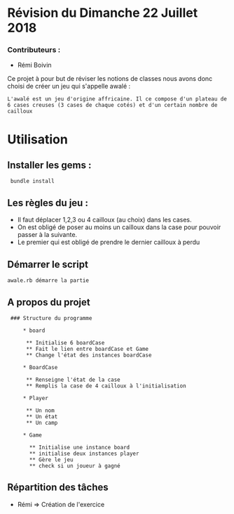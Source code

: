 # Révision du Dimanche 22 Juillet 2018

### Contributeurs :
* Rémi Boivin

Ce projet à pour but de réviser les notions de classes nous avons donc choisi
de créer un jeu qui s'appelle awalé :

    L'awalé est un jeu d'origine affricaine. Il ce compose d'un plateau de
    6 cases creuses (3 cases de chaque cotés) et d'un certain nombre de cailloux


# Utilisation

  ## Installer les gems :

     bundle install

## Les règles du jeu :

   * Il faut déplacer 1,2,3 ou 4 cailloux (au choix) dans les cases.
   * On est obligé de poser au moins un cailloux dans la case pour pouvoir passer à la suivante.
   * Le premier qui est obligé de prendre le dernier cailloux à perdu

  ## Démarrer le script

    awale.rb démarre la partie

  ## A propos du projet

     ### Structure du programme

         * board

          ** Initialise 6 boardCase
          ** Fait le lien entre boardCase et Game
          ** Change l'état des instances boardCase

         * BoardCase

          ** Renseigne l'état de la case
          ** Remplis la case de 4 cailloux à l'initialisation

         * Player

          ** Un nom
          ** Un état
          ** Un camp

         * Game

           ** Initialise une instance board
           ** initialise deux instances player
           ** Gère le jeu
           ** check si un joueur à gagné

## Répartition des tâches

   * Rémi => Création de l'exercice